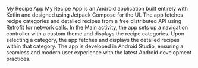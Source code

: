 My Recipe App
My Recipe App is an Android application built entirely with Kotlin and designed using Jetpack Compose for the UI. The app fetches recipe categories and detailed recipes from a free distributed API using Retrofit for network calls. In the Main activity, the app sets up a navigation controller with a custom theme and displays the recipe categories. Upon selecting a category, the app fetches and displays the detailed recipes within that category. The app is developed in Android Studio, ensuring a seamless and modern user experience with the latest Android development practices.
